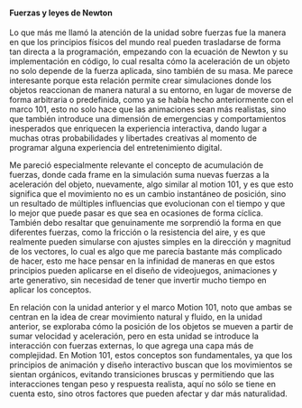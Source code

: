 #### Fuerzas y leyes de Newton

Lo que más me llamó la atención de la unidad sobre fuerzas fue la manera en que los principios físicos del mundo real pueden trasladarse de forma tan directa a la programación, empezando con la ecuación de Newton
y su implementación en código, lo cual resalta cómo la aceleración de un objeto no solo depende de la fuerza aplicada, sino también de su masa.
Me parece interesante porque esta relación permite crear simulaciones donde los objetos reaccionan de manera natural a su entorno, en lugar de moverse de forma arbitraria o predefinida, 
como ya se había hecho anteriormente con el marco 101, esto no solo hace que las animaciones sean más realistas, sino que también introduce una dimensión de emergencias y comportamientos inesperados
que enriquecen la experiencia interactiva, dando lugar a muchas otras probabilidades y libertades creativas al momento de programar alguna experiencia del entretenimiento digital.

Me pareció especialmente relevante el concepto de acumulación de fuerzas, donde cada frame en la simulación suma nuevas fuerzas a la aceleración del objeto, nuevamente, algo similar al motion 101, y es que
esto significa que el movimiento no es un cambio instantáneo de posición, sino un resultado de múltiples influencias que evolucionan con el tiempo y que lo mejor que puede pasar es que sea en ocasiones de forma cíclica.
También debo resaltar que genuinamente me sorprendió la forma en que diferentes fuerzas, como la fricción o la resistencia del aire, y es que realmente
pueden simularse con ajustes simples en la dirección y magnitud de los vectores, lo cual es algo que me parecía bastante más complicado de hacer, 
esto me hace pensar en la infinidad de maneras en que estos principios pueden aplicarse en el diseño de videojuegos, animaciones y arte generativo, sin necesidad de tener que invertir mucho tiempo en aplicar los conceptos.

En relación con la unidad anterior y el marco Motion 101, noto que ambas se centran en la idea de crear movimiento natural y fluido, en la unidad anterior, 
se exploraba cómo la posición de los objetos se mueven a partir de sumar velocidad y aceleración, pero en esta unidad se introduce la interacción con fuerzas externas, lo que agrega una capa más de complejidad.
En Motion 101, estos conceptos son fundamentales, ya que los principios de animación y diseño interactivo buscan que los movimientos se sientan orgánicos, 
evitando transiciones bruscas y permitiendo que las interacciones tengan peso y respuesta realista, aquí no sólo se tiene en cuenta esto, sino otros factores que pueden afectar y dar más naturalidad.

